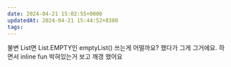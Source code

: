```yaml
---
date: 2024-04-21 15:02:55+0000
updatedAt: 2024-04-21 15:44:52+8380
tags: 
---
```

불변 List면 List.EMPTY인 emptyList() 쓰는게 어떨까요? 했다가
그게 그거에요. 하면서 inline fun 박혀있는거 보고 깨갱 했어요